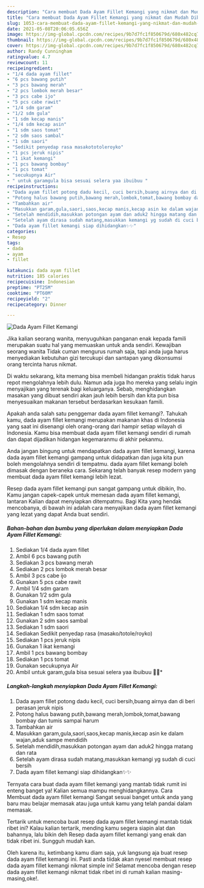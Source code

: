 ```yaml
---
description: "Cara membuat Dada Ayam Fillet Kemangi yang nikmat dan Mudah Dibuat"
title: "Cara membuat Dada Ayam Fillet Kemangi yang nikmat dan Mudah Dibuat"
slug: 1053-cara-membuat-dada-ayam-fillet-kemangi-yang-nikmat-dan-mudah-dibuat
date: 2021-05-08T20:06:05.656Z
image: https://img-global.cpcdn.com/recipes/9b7d7fc1f850679d/680x482cq70/dada-ayam-fillet-kemangi-foto-resep-utama.jpg
thumbnail: https://img-global.cpcdn.com/recipes/9b7d7fc1f850679d/680x482cq70/dada-ayam-fillet-kemangi-foto-resep-utama.jpg
cover: https://img-global.cpcdn.com/recipes/9b7d7fc1f850679d/680x482cq70/dada-ayam-fillet-kemangi-foto-resep-utama.jpg
author: Randy Cunningham
ratingvalue: 4.7
reviewcount: 11
recipeingredient:
- "1/4 dada ayam fillet"
- "6 pcs bawang putih"
- "3 pcs bawang merah"
- "2 pcs lombok merah besar"
- "3 pcs cabe ijo"
- "5 pcs cabe rawit"
- "1/4 sdm garam"
- "1/2 sdm gula"
- "1 sdm kecap manis"
- "1/4 sdm kecap asin"
- "1 sdm saos tomat"
- "2 sdm saos sambal"
- "1 sdm saori"
- "Sedikit penyedap rasa masakototoleroyko"
- "1 pcs jeruk nipis"
- "1 ikat kemangi"
- "1 pcs bawang bombay"
- "1 pcs tomat"
- "secukupnya Air"
- " untuk garamgula bisa sesuai selera yaa ibuibuu "
recipeinstructions:
- "Dada ayam fillet potong dadu kecil, cuci bersih,buang airnya dan di beri perasan jeruk nipis"
- "Potong halus bawang putih,bawang merah,lombok,tomat,bawang bombay dan tumis sampai harum"
- "Tambahkan air"
- "Masukkan garam,gula,saori,saos,kecap manis,kecap asin ke dalam wajan,aduk sampe mendidih"
- "Setelah mendidih,masukkan potongan ayam dan aduk2 hingga matang dan rata"
- "Setelah ayam dirasa sudah matang,masukkan kemangi yg sudah di cuci bersih"
- "Dada ayam fillet kemangi siap dihidangkan✨✨"
categories:
- Resep
tags:
- dada
- ayam
- fillet

katakunci: dada ayam fillet 
nutrition: 185 calories
recipecuisine: Indonesian
preptime: "PT25M"
cooktime: "PT60M"
recipeyield: "2"
recipecategory: Dinner

---
```



![Dada Ayam Fillet Kemangi](https://img-global.cpcdn.com/recipes/9b7d7fc1f850679d/680x482cq70/dada-ayam-fillet-kemangi-foto-resep-utama.jpg)

Jika kalian seorang wanita, menyuguhkan panganan enak kepada famili merupakan suatu hal yang memuaskan untuk anda sendiri. Kewajiban seorang  wanita Tidak cuman mengurus rumah saja, tapi anda juga harus menyediakan kebutuhan gizi tercukupi dan santapan yang dikonsumsi orang tercinta harus nikmat.

Di waktu  sekarang, kita memang bisa membeli hidangan praktis tidak harus repot mengolahnya lebih dulu. Namun ada juga lho mereka yang selalu ingin menyajikan yang terenak bagi keluarganya. Sebab, menghidangkan masakan yang dibuat sendiri akan jauh lebih bersih dan kita pun bisa menyesuaikan makanan tersebut berdasarkan kesukaan famili. 



Apakah anda salah satu penggemar dada ayam fillet kemangi?. Tahukah kamu, dada ayam fillet kemangi merupakan makanan khas di Indonesia yang saat ini disenangi oleh orang-orang dari hampir setiap wilayah di Indonesia. Kamu bisa membuat dada ayam fillet kemangi sendiri di rumah dan dapat dijadikan hidangan kegemaranmu di akhir pekanmu.

Anda jangan bingung untuk mendapatkan dada ayam fillet kemangi, karena dada ayam fillet kemangi gampang untuk didapatkan dan juga kita pun boleh mengolahnya sendiri di tempatmu. dada ayam fillet kemangi boleh dimasak dengan beraneka cara. Sekarang telah banyak resep modern yang membuat dada ayam fillet kemangi lebih lezat.

Resep dada ayam fillet kemangi pun sangat gampang untuk dibikin, lho. Kamu jangan capek-capek untuk memesan dada ayam fillet kemangi, lantaran Kalian dapat menyiapkan ditempatmu. Bagi Kita yang hendak mencobanya, di bawah ini adalah cara menyajikan dada ayam fillet kemangi yang lezat yang dapat Anda buat sendiri.

<!--inarticleads1-->

##### Bahan-bahan dan bumbu yang diperlukan dalam menyiapkan Dada Ayam Fillet Kemangi:

1. Sediakan 1/4 dada ayam fillet
1. Ambil 6 pcs bawang putih
1. Sediakan 3 pcs bawang merah
1. Sediakan 2 pcs lombok merah besar
1. Ambil 3 pcs cabe ijo
1. Gunakan 5 pcs cabe rawit
1. Ambil 1/4 sdm garam
1. Gunakan 1/2 sdm gula
1. Gunakan 1 sdm kecap manis
1. Sediakan 1/4 sdm kecap asin
1. Sediakan 1 sdm saos tomat
1. Gunakan 2 sdm saos sambal
1. Sediakan 1 sdm saori
1. Sediakan Sedikit penyedap rasa (masako/totole/royko)
1. Sediakan 1 pcs jeruk nipis
1. Gunakan 1 ikat kemangi
1. Ambil 1 pcs bawang bombay
1. Sediakan 1 pcs tomat
1. Gunakan secukupnya Air
1. Ambil  untuk garam,gula bisa sesuai selera yaa ibuibuu 🙂🙂*




<!--inarticleads2-->

##### Langkah-langkah menyiapkan Dada Ayam Fillet Kemangi:

1. Dada ayam fillet potong dadu kecil, cuci bersih,buang airnya dan di beri perasan jeruk nipis
1. Potong halus bawang putih,bawang merah,lombok,tomat,bawang bombay dan tumis sampai harum
1. Tambahkan air
1. Masukkan garam,gula,saori,saos,kecap manis,kecap asin ke dalam wajan,aduk sampe mendidih
1. Setelah mendidih,masukkan potongan ayam dan aduk2 hingga matang dan rata
1. Setelah ayam dirasa sudah matang,masukkan kemangi yg sudah di cuci bersih
1. Dada ayam fillet kemangi siap dihidangkan✨✨




Ternyata cara buat dada ayam fillet kemangi yang mantab tidak rumit ini enteng banget ya! Kalian semua mampu menghidangkannya. Cara Membuat dada ayam fillet kemangi Sangat sesuai banget untuk anda yang baru mau belajar memasak atau juga untuk kamu yang telah pandai dalam memasak.

Tertarik untuk mencoba buat resep dada ayam fillet kemangi mantab tidak ribet ini? Kalau kalian tertarik, mending kamu segera siapin alat dan bahannya, lalu bikin deh Resep dada ayam fillet kemangi yang enak dan tidak ribet ini. Sungguh mudah kan. 

Oleh karena itu, ketimbang kamu diam saja, yuk langsung aja buat resep dada ayam fillet kemangi ini. Pasti anda tiidak akan nyesel membuat resep dada ayam fillet kemangi nikmat simple ini! Selamat mencoba dengan resep dada ayam fillet kemangi nikmat tidak ribet ini di rumah kalian masing-masing,oke!.

